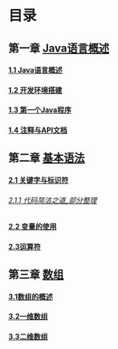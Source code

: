 # 目录

## 第一章 [Java语言概述](https://github.com/minboo/Java/blob/main/Chapter_1)

   #### [1.1 Java语言概述](https://github.com/minboo/Java/blob/main/Chapter_1/1.Java%E8%AF%AD%E8%A8%80%E6%A6%82%E8%BF%B0.md)
   
   #### [1.2 开发环境搭建](https://github.com/minboo/Java/blob/main/Chapter_1/2.开发环境搭建.md)
   #### [1.3 第一个Java程序](https://github.com/minboo/Java/blob/main/Chapter_1/3.第一个Java程序.md)
   #### [1.4 注释与API文档](https://github.com/minboo/Java/blob/main/Chapter_1/4.注释与API文档.md)
## 第二章 [基本语法](https://github.com/minboo/Java/blob/main/Chapter_2)
   #### [2.1 关键字与标识符](https://github.com/minboo/Java/blob/main/Chapter_2/1.关键字与标识符.md)
     
   ###### [2.1.1 代码简洁之道_部分整理](https://github.com/minboo/Java/blob/main/Chapter_2/1.1代码简洁之道_部分整理.md)
   
   #### [2.2 变量的使用](https://github.com/minboo/Java/blob/main/Chapter_2/2.变量的使用.md)
   
   #### [2.3运算符](https://github.com/minboo/Java/blob/main/Chapter_2/3.%E8%BF%90%E7%AE%97%E7%AC%A6.md)
## 第三章 [数组](https://github.com/minboo/Java/blob/main/Chapter_3)
   #### [3.1数组的概述](https://github.com/minboo/Java/blob/main/Chapter_3/1.数组的概述.md)
   
   #### [3.2一维数组](https://github.com/minboo/Java/blob/main/Chapter_3/2.一维数组.md)
   
   #### [3.3二维数组](https://github.com/minboo/Java/blob/main/Chapter_3/3.二维数组.md)
